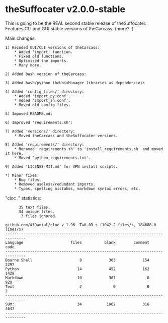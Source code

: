 # theSuffocater v2.0.0-stable

This is going to be the REAL second stable release of theSuffocater.
Features CLI and GUI stable versions of theCarcass, (more?..) 

Main changes:
    
    1) Recoded GUI/CLI versions of theCarcass:
        * Added 'import' function.
        * Fixed old functions.
        * Optimised the imports.
        * Many more.
    
    2) Added bash version of theCarcass:

    3) Added bash/python theUnixManager libraries as dependencies:
    
    4) Added 'config_files/' directory:
        * Added 'import_py.conf'.
        * Added 'import_sh.conf'.       
        * Moved old config files.

    5) Impoved README.md:
    
    6) Improved 'requirements.sh':
    
    7) Added 'versions/' directory:
        * Moved theCarcass and theSuffocater versions.
    
    8) Added 'requirements/' directory:
        * Renamed 'requirements.sh' to 'install_requirements.sh' and moved it here.
        * Moved 'python_requirements.txt'.

    9) Added 'LICENSE-MIT.md' for VPN install scripts:

    *) Minor fixes:
        * Bug files.
        * Removed useless/redundant imports.
        * Typos, spelling mistakes, markdown syntax errors, etc.

"cloc ." statistics:

```text
      35 text files.
      34 unique files.                              
       3 files ignored.

github.com/AlDanial/cloc v 1.96  T=0.03 s (1042.2 files/s, 184680.0 lines/s)
-------------------------------------------------------------------------------
Language                     files          blank        comment           code
-------------------------------------------------------------------------------
Bourne Shell                     8            303            154           2297
Python                          14            452            162           1428
Markdown                        10            307              0            920
Text                             2              0              0              2
-------------------------------------------------------------------------------
SUM:                            34           1062            316           4647
-------------------------------------------------------------------------------
```
